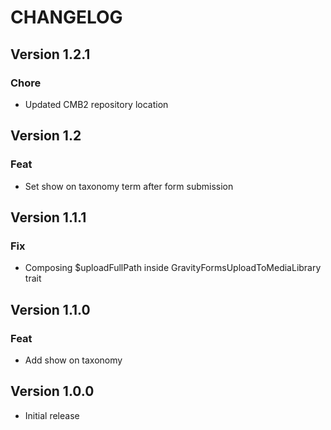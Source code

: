 # CHANGELOG

## Version 1.2.1

### Chore

- Updated CMB2 repository location

## Version 1.2

### Feat

- Set show on taxonomy term after form submission

## Version 1.1.1

### Fix
-	Composing $uploadFullPath inside GravityFormsUploadToMediaLibrary trait

## Version 1.1.0

### Feat

-   Add show on taxonomy

## Version 1.0.0

-   Initial release
